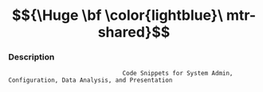 # $${\Huge \bf \color{lightblue}\ mtr-shared}$$

###             Description 

                                    Code Snippets for System Admin, Configuration, Data Analysis, and Presentation
